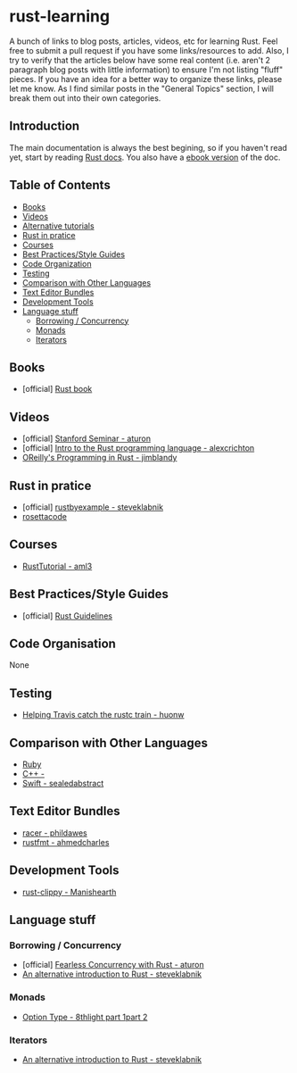 # rust-learning

A bunch of links to blog posts, articles, videos, etc for learning Rust. Feel free to submit a pull request if you have some links/resources to add. Also, I try to verify that the articles below have some real content (i.e. aren't 2 paragraph blog posts with little information) to ensure I'm not listing "fluff" pieces. If you have an idea for a better way to organize these links, please let me know. As I find similar posts in the "General Topics" section, I will break them out into their own categories.

## Introduction
The main documentation is always the best begining, so if you haven't read yet, start by reading [Rust docs](http://www.rust-lang.org/). You also have a [ebook version](https://github.com/mkaito/rustdocs_ebook) of the doc.

## Table of Contents
- [Books](#books)
- [Videos](#videos)
- [Alternative tutorials](#alternative-tutorials)
- [Rust in pratice](#rust-in-pratice)
- [Courses](#courses)
- [Best Practices/Style Guides](#best-practicesstyle-guides)
- [Code Organization](#code-organization)
- [Testing](#testing)
- [Comparison with Other Languages](#comparison-with-other-languages)
- [Text Editor Bundles](#text-editor-bundles)
- [Development Tools](#development-tools)
- [Language stuff](#language-stuff)
  - [Borrowing / Concurrency](#borrowing--concurrency)
  - [Monads](#monads)
  - [Iterators](#iterators)

## Books
* [official] [Rust book](http://doc.rust-lang.org/nightly/book/)

## Videos
* [official] [Stanford Seminar - aturon](https://www.youtube.com/watch?v=O5vzLKg7y-k)
* [official] [Intro to the Rust programming language - alexcrichton](https://www.youtube.com/watch?v=agzf6ftEsLU)
* [OReilly's Programming in Rust - jimblandy](https://www.reddit.com/r/rust/comments/2trruh/recording_of_jim_blandys_programming_in_rust/)

## Rust in pratice
* [official] [rustbyexample - steveklabnik](http://rustbyexample.com/)
* [rosettacode](http://rosettacode.org/wiki/Category:Rust)

## Courses
* [RustTutorial - aml3](https://aml3.github.io/RustTutorial/)

## Best Practices/Style Guides
* [official] [Rust Guidelines](https://github.com/rust-lang/rust-guidelines)

## Code Organisation
None

## Testing
* [Helping Travis catch the rustc train - huonw](https://huonw.github.io/blog/2015/04/helping-travis-catch-the-rustc-train/)

## Comparison with Other Languages
* [Ruby](http://www.rustforrubyists.com/)
* [C++ - ](http://aminb.gitbooks.io/rust-for-c/content/)
* [Swift - sealedabstract](http://faq.sealedabstract.com/rust/)

## Text Editor Bundles
* [racer - phildawes](https://github.com/phildawes/racer)
* [rustfmt - ahmedcharles](https://github.com/ahmedcharles/rustfmt)

## Development Tools
* [rust-clippy - Manishearth](https://github.com/Manishearth/rust-clippy)

## Language stuff

### Borrowing / Concurrency
* [official] [Fearless Concurrency with Rust - aturon](http://blog.rust-lang.org/2015/04/10/Fearless-Concurrency.html)
* [An alternative introduction to Rust - steveklabnik](http://words.steveklabnik.com/a-new-introduction-to-rust)

### Monads
* [Option Type - 8thlight part 1](http://blog.8thlight.com/dave-torre/2015/03/11/the-option-type.html)[part 2](http://blog.8thlight.com/uku-taht/2015/04/29/using-the-option-type-effectively.html)

### Iterators
* [An alternative introduction to Rust - steveklabnik](http://words.steveklabnik.com/a-new-introduction-to-rust)
